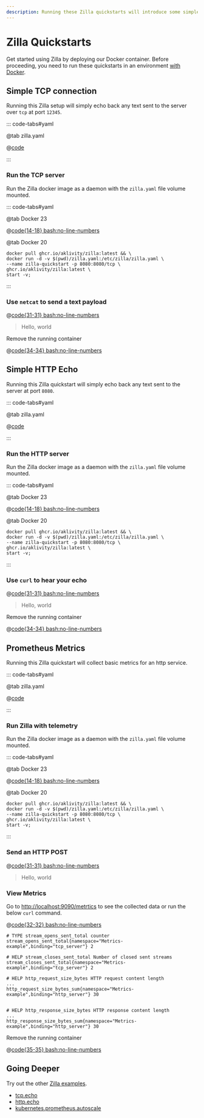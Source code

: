 ```yaml
---
description: Running these Zilla quickstarts will introduce some simple features.
---
```


# Zilla Quickstarts

Get started using Zilla by deploying our Docker container. Before proceeding, you need to run these quickstarts in an environment [with Docker](https://docs.docker.com/get-docker/).

## Simple TCP connection

Running this Zilla setup will simply echo back any text sent to the server over `tcp` at port `12345`.

::: code-tabs#yaml

@tab zilla.yaml

@[code](./tcp_zilla.yaml)

:::

### Run the TCP server

Run the Zilla docker image as a daemon with the `zilla.yaml` file volume mounted.

::: code-tabs#yaml

@tab Docker 23

@[code{14-18} bash:no-line-numbers](./tcp_docker_run.sh)

@tab Docker 20

```bash:no-line-numbers
docker pull ghcr.io/aklivity/zilla:latest && \
docker run -d -v $(pwd)/zilla.yaml:/etc/zilla/zilla.yaml \
--name zilla-quickstart -p 8080:8080/tcp \
ghcr.io/aklivity/zilla:latest \
start -v;
```

:::

### Use `netcat` to send a text payload

@[code{31-31} bash:no-line-numbers](./tcp_docker_run.sh)

> Hello, world

Remove the running container

@[code{34-34} bash:no-line-numbers](./tcp_docker_run.sh)

## Simple HTTP Echo

Running this Zilla quickstart will simply echo back any text sent to the server at port `8080`.

::: code-tabs#yaml

@tab zilla.yaml

@[code](./http_zilla.yaml)

:::

### Run the HTTP server

Run the Zilla docker image as a daemon with the `zilla.yaml` file volume mounted.

::: code-tabs#yaml

@tab Docker 23

@[code{14-18} bash:no-line-numbers](./http_docker_run.sh)

@tab Docker 20

```bash:no-line-numbers
docker pull ghcr.io/aklivity/zilla:latest && \
docker run -d -v $(pwd)/zilla.yaml:/etc/zilla/zilla.yaml \
--name zilla-quickstart -p 8080:8080/tcp \
ghcr.io/aklivity/zilla:latest \
start -v;
```

:::

### Use `curl` to hear your echo

@[code{31-31} bash:no-line-numbers](./http_docker_run.sh)

> Hello, world

Remove the running container

@[code{34-34} bash:no-line-numbers](./http_docker_run.sh)

## Prometheus Metrics

Running this Zilla quickstart will collect basic metrics for an http service.

::: code-tabs#yaml

@tab zilla.yaml

@[code](./metrics_zilla.yaml)

:::

### Run Zilla with telemetry

Run the Zilla docker image as a daemon with the `zilla.yaml` file volume mounted.

::: code-tabs#yaml

@tab Docker 23

@[code{14-18} bash:no-line-numbers](./metrics_docker_run.sh)

@tab Docker 20

```bash:no-line-numbers
docker pull ghcr.io/aklivity/zilla:latest && \
docker run -d -v $(pwd)/zilla.yaml:/etc/zilla/zilla.yaml \
--name zilla-quickstart -p 8080:8080/tcp \
ghcr.io/aklivity/zilla:latest \
start -v;
```

:::

### Send an HTTP POST

@[code{31-31} bash:no-line-numbers](./metrics_docker_run.sh)

> Hello, world

### View Metrics

Go to [http://localhost:9090/metrtics](http://localhost:9090/metrtics) to see the collected data or run the below `curl` command.

@[code{32-32} bash:no-line-numbers](./metrics_docker_run.sh)

```text
# TYPE stream_opens_sent_total counter
stream_opens_sent_total{namespace="Metrics-example",binding="tcp_server"} 2

# HELP stream_closes_sent_total Number of closed sent streams
stream_closes_sent_total{namespace="Metrics-example",binding="tcp_server"} 2

# HELP http_request_size_bytes HTTP request content length
...
http_request_size_bytes_sum{namespace="Metrics-example",binding="http_server"} 30


# HELP http_response_size_bytes HTTP response content length
...
http_response_size_bytes_sum{namespace="Metrics-example",binding="http_server"} 30
```

Remove the running container

@[code{35-35} bash:no-line-numbers](./metrics_docker_run.sh)

## Going Deeper

Try out the other [Zilla examples](https://github.com/aklivity/zilla-examples).

- [tcp.echo](https://github.com/aklivity/zilla-examples/tree/main/tcp.echo)
- [http.echo](https://github.com/aklivity/zilla-examples/tree/main/http.echo)
- [kubernetes.prometheus.autoscale](https://github.com/aklivity/zilla-examples/tree/main/kubernetes.prometheus.autoscale)
